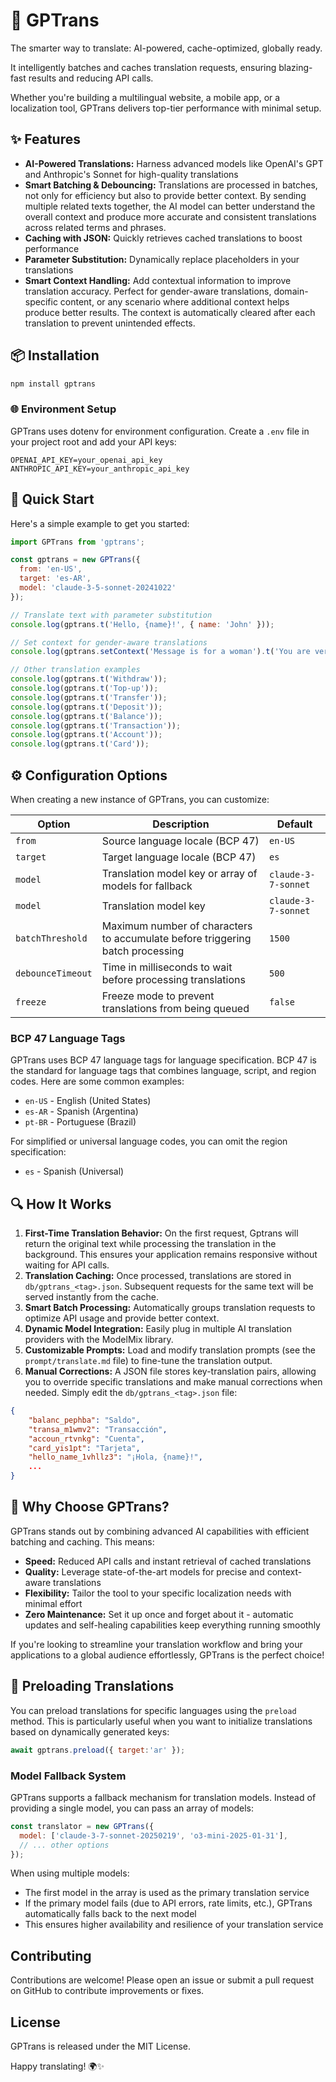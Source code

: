 # 🚆 GPTrans

The smarter way to translate: AI-powered, cache-optimized, globally ready.

It intelligently batches and caches translation requests, ensuring blazing-fast results and reducing API calls.

Whether you're building a multilingual website, a mobile app, or a localization tool, GPTrans delivers top-tier performance with minimal setup.

## ✨ Features

- **AI-Powered Translations:** Harness advanced models like OpenAI's GPT and Anthropic's Sonnet for high-quality translations
- **Smart Batching & Debouncing:** Translations are processed in batches, not only for efficiency but also to provide better context. By sending multiple related texts together, the AI model can better understand the overall context and produce more accurate and consistent translations across related terms and phrases.
- **Caching with JSON:** Quickly retrieves cached translations to boost performance
- **Parameter Substitution:** Dynamically replace placeholders in your translations
- **Smart Context Handling:** Add contextual information to improve translation accuracy. Perfect for gender-aware translations, domain-specific content, or any scenario where additional context helps produce better results. The context is automatically cleared after each translation to prevent unintended effects.

## 📦 Installation

```bash
npm install gptrans
```

### 🌐 Environment Setup

GPTrans uses dotenv for environment configuration. Create a `.env` file in your project root and add your API keys:

```env
OPENAI_API_KEY=your_openai_api_key
ANTHROPIC_API_KEY=your_anthropic_api_key
```

## 🚀 Quick Start

Here's a simple example to get you started:

```javascript
import GPTrans from 'gptrans';

const gptrans = new GPTrans({
  from: 'en-US',
  target: 'es-AR',
  model: 'claude-3-5-sonnet-20241022'
});

// Translate text with parameter substitution
console.log(gptrans.t('Hello, {name}!', { name: 'John' }));

// Set context for gender-aware translations
console.log(gptrans.setContext('Message is for a woman').t('You are very good'));

// Other translation examples
console.log(gptrans.t('Withdraw'));
console.log(gptrans.t('Top-up'));
console.log(gptrans.t('Transfer'));
console.log(gptrans.t('Deposit'));
console.log(gptrans.t('Balance'));
console.log(gptrans.t('Transaction'));
console.log(gptrans.t('Account'));
console.log(gptrans.t('Card'));
```

## ⚙️ Configuration Options

When creating a new instance of GPTrans, you can customize:

| Option | Description | Default |
|--------|-------------|---------|
| `from` | Source language locale (BCP 47) | `en-US` |
| `target` | Target language locale (BCP 47) | `es` |
| `model` | Translation model key or array of models for fallback | `claude-3-7-sonnet` |
| `model` | Translation model key | `claude-3-7-sonnet` |
| `batchThreshold` | Maximum number of characters to accumulate before triggering batch processing | `1500` |
| `debounceTimeout` | Time in milliseconds to wait before processing translations | `500` |
| `freeze` | Freeze mode to prevent translations from being queued | `false` |

### BCP 47 Language Tags

GPTrans uses BCP 47 language tags for language specification. BCP 47 is the standard for language tags that combines language, script, and region codes. Here are some common examples:

- `en-US` - English (United States)
- `es-AR` - Spanish (Argentina)
- `pt-BR` - Portuguese (Brazil)

For simplified or universal language codes, you can omit the region specification:
- `es` - Spanish (Universal)

## 🔍 How It Works

1. **First-Time Translation Behavior:** On the first request, Gptrans will return the original text while processing the translation in the background. This ensures your application remains responsive without waiting for API calls.
2. **Translation Caching:** Once processed, translations are stored in `db/gptrans_<tag>.json`. Subsequent requests for the same text will be served instantly from the cache.
3. **Smart Batch Processing:** Automatically groups translation requests to optimize API usage and provide better context.
4. **Dynamic Model Integration:** Easily plug in multiple AI translation providers with the ModelMix library.
5. **Customizable Prompts:** Load and modify translation prompts (see the `prompt/translate.md` file) to fine-tune the translation output.
6. **Manual Corrections:** A JSON file stores key-translation pairs, allowing you to override specific translations and make manual corrections when needed. Simply edit the `db/gptrans_<tag>.json` file:

```json
{
    "balanc_pephba": "Saldo",
    "transa_m1wmv2": "Transacción",
    "accoun_rtvnkg": "Cuenta",
    "card_yis1pt": "Tarjeta",
    "hello_name_1vhllz3": "¡Hola, {name}!",
    ...
}
```

## 🎉 Why Choose GPTrans?

GPTrans stands out by combining advanced AI capabilities with efficient batching and caching. This means:

- **Speed:** Reduced API calls and instant retrieval of cached translations
- **Quality:** Leverage state-of-the-art models for precise and context-aware translations
- **Flexibility:** Tailor the tool to your specific localization needs with minimal effort
- **Zero Maintenance:** Set it up once and forget about it - automatic updates and self-healing capabilities keep everything running smoothly

If you're looking to streamline your translation workflow and bring your applications to a global audience effortlessly, GPTrans is the perfect choice!

## 🔄 Preloading Translations

You can preload translations for specific languages using the `preload` method. This is particularly useful when you want to initialize translations based on dynamically generated keys:

```javascript
await gptrans.preload({ target:'ar' });
```

### Model Fallback System

GPTrans supports a fallback mechanism for translation models. Instead of providing a single model, you can pass an array of models:

```javascript
const translator = new GPTrans({
  model: ['claude-3-7-sonnet-20250219', 'o3-mini-2025-01-31'],
  // ... other options
});
```

When using multiple models:
- The first model in the array is used as the primary translation service
- If the primary model fails (due to API errors, rate limits, etc.), GPTrans automatically falls back to the next model
- This ensures higher availability and resilience of your translation service

## Contributing

Contributions are welcome! Please open an issue or submit a pull request on GitHub to contribute improvements or fixes.

## License

GPTrans is released under the MIT License.

Happy translating! 🌍✨

